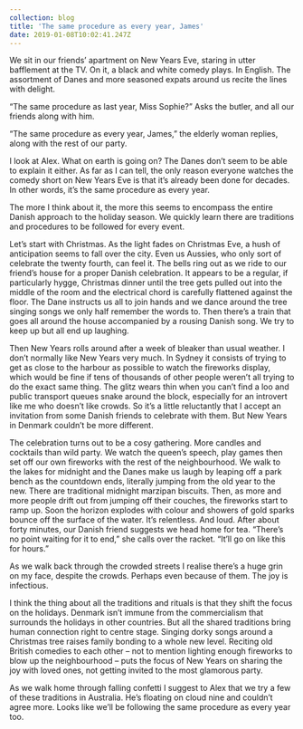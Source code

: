 ```yaml
---
collection: blog
title: 'The same procedure as every year, James'
date: 2019-01-08T10:02:41.247Z
---
```

We sit in our friends’ apartment on New Years Eve, staring in utter bafflement at the TV. On it, a black and white comedy plays. In English. The assortment of Danes and more seasoned expats around us recite the lines with delight.

“The same procedure as last year, Miss Sophie?” Asks the butler, and all our friends along with him.

“The same procedure as every year, James,” the elderly woman replies, along with the rest of our party.

I look at Alex. What on earth is going on? The Danes don’t seem to be able to explain it either. As far as I can tell, the only reason everyone watches the comedy short on New Years Eve is that it’s already been done for decades. In other words, it’s the same procedure as every year.

The more I think about it, the more this seems to encompass the entire Danish approach to the holiday season. We quickly learn there are traditions and procedures to be followed for every event. 

Let’s start with Christmas. As the light fades on Christmas Eve, a hush of anticipation seems to fall over the city. Even us Aussies, who only sort of celebrate the twenty fourth, can feel it. The bells ring out as we ride to our friend’s house for a proper Danish celebration. It appears to be a regular, if particularly hygge, Christmas dinner until the tree gets pulled out into the middle of the room and the electrical chord is carefully flattened against the floor. The Dane instructs us all to join hands and we dance around the tree singing songs we only half remember the words to. Then there’s a train that goes all around the house accompanied by a rousing Danish song. We try to keep up but all end up laughing.

Then New Years rolls around after a week of bleaker than usual weather. I don’t normally like New Years very much. In Sydney it consists of trying to get as close to the harbour as possible to watch the fireworks display, which would be fine if tens of thousands of other people weren’t all trying to do the exact same thing. The glitz wears thin when you can’t find a loo and public transport queues snake around the block, especially for an introvert like me who doesn’t like crowds. So it’s a little reluctantly that I accept an invitation from some Danish friends to celebrate with them. But New Years in Denmark couldn’t be more different. 

The celebration turns out to be a cosy gathering. More candles and cocktails than wild party. We watch the queen’s speech, play games then set off our own fireworks with the rest of the neighbourhood. We walk to the lakes for midnight and the Danes make us laugh by leaping off a park bench as the countdown ends, literally jumping from the old year to the new. There are traditional midnight marzipan biscuits. Then, as more and more people drift out from jumping off their couches, the fireworks start to ramp up. Soon the horizon explodes with colour and showers of gold sparks bounce off the surface of the water. It’s relentless. And loud. After about forty minutes, our Danish friend suggests we head home for tea. “There’s no point waiting for it to end,” she calls over the racket. “It’ll go on like this for hours.”

As we walk back through the crowded streets I realise there’s a huge grin on my face, despite the crowds. Perhaps even because of them. The joy is infectious. 

I think the thing about all the traditions and rituals is that they shift the focus on the holidays. Denmark isn’t immune from the commercialism that surrounds the holidays in other countries. But all the shared traditions bring human connection right to centre stage. Singing dorky songs around a Christmas tree raises family bonding to a whole new level. Reciting old British comedies to each other – not to mention lighting enough fireworks to blow up the neighbourhood – puts the focus of New Years on sharing the joy with loved ones, not getting invited to the most glamorous party. 

As we walk home through falling confetti I suggest to Alex that we try a few of these traditions in Australia. He’s floating on cloud nine and couldn’t agree more. Looks like we’ll be following the same procedure as every year too.

